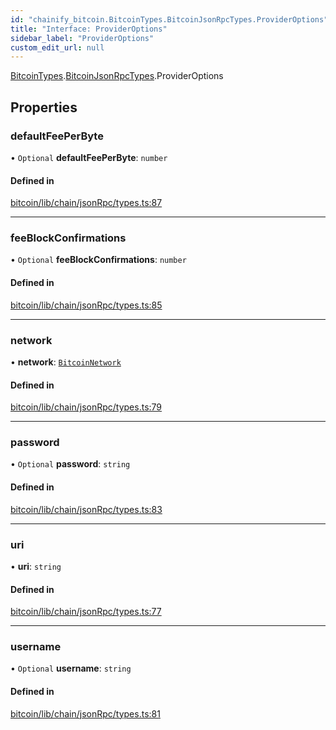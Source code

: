 ```yaml
---
id: "chainify_bitcoin.BitcoinTypes.BitcoinJsonRpcTypes.ProviderOptions"
title: "Interface: ProviderOptions"
sidebar_label: "ProviderOptions"
custom_edit_url: null
---
```


[BitcoinTypes](../namespaces/chainify_bitcoin.BitcoinTypes.md).[BitcoinJsonRpcTypes](../namespaces/chainify_bitcoin.BitcoinTypes.BitcoinJsonRpcTypes.md).ProviderOptions

## Properties

### defaultFeePerByte

• `Optional` **defaultFeePerByte**: `number`

#### Defined in

[bitcoin/lib/chain/jsonRpc/types.ts:87](https://github.com/liquality/chainify/blob/540cfa69/packages/bitcoin/lib/chain/jsonRpc/types.ts#L87)

___

### feeBlockConfirmations

• `Optional` **feeBlockConfirmations**: `number`

#### Defined in

[bitcoin/lib/chain/jsonRpc/types.ts:85](https://github.com/liquality/chainify/blob/540cfa69/packages/bitcoin/lib/chain/jsonRpc/types.ts#L85)

___

### network

• **network**: [`BitcoinNetwork`](chainify_bitcoin.BitcoinTypes.BitcoinNetwork.md)

#### Defined in

[bitcoin/lib/chain/jsonRpc/types.ts:79](https://github.com/liquality/chainify/blob/540cfa69/packages/bitcoin/lib/chain/jsonRpc/types.ts#L79)

___

### password

• `Optional` **password**: `string`

#### Defined in

[bitcoin/lib/chain/jsonRpc/types.ts:83](https://github.com/liquality/chainify/blob/540cfa69/packages/bitcoin/lib/chain/jsonRpc/types.ts#L83)

___

### uri

• **uri**: `string`

#### Defined in

[bitcoin/lib/chain/jsonRpc/types.ts:77](https://github.com/liquality/chainify/blob/540cfa69/packages/bitcoin/lib/chain/jsonRpc/types.ts#L77)

___

### username

• `Optional` **username**: `string`

#### Defined in

[bitcoin/lib/chain/jsonRpc/types.ts:81](https://github.com/liquality/chainify/blob/540cfa69/packages/bitcoin/lib/chain/jsonRpc/types.ts#L81)
